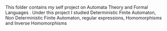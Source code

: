 This folder contains my self project on Automata Theory and Formal Languages . Under this project I studied Deterministic Finite Automaton, Non Deterministic Finite Automaton, regular expressions, Homomorphisms and Inverse Homomorphisms

